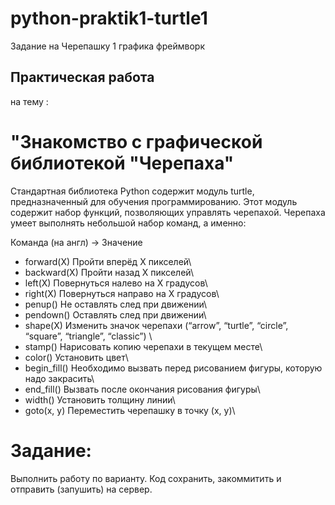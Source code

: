 # python-praktik1-turtle1
Задание на Черепашку 1 графика фреймворк
## Практическая работа 
на тему :
# "Знакомство с графической библиотекой "Черепаха"

Стандартная библиотека Python содержит модуль turtle, предназначенный для обучения программированию. Этот модуль содержит набор функций, позволяющих управлять черепахой. Черепаха умеет выполнять небольшой набор команд, а именно:

Команда (на англ) ->   Значение

- forward(X) 	Пройти вперёд X пикселей\
- backward(X) 	Пройти назад X пикселей\
- left(X) 	Повернуться налево на X градусов\
- right(X) 	Повернуться направо на X градусов\
- penup() 	Не оставлять след при движении\
- pendown() 	Оставлять след при движении\
- shape(X) 	Изменить значок черепахи (“arrow”, “turtle”, “circle”, “square”, “triangle”, “classic”)
\
- stamp() 	Нарисовать копию черепахи в текущем месте\
- color() 	Установить цвет\
- begin_fill() 	Необходимо вызвать перед рисованием фигуры, которую надо закрасить\
- end_fill() 	Вызвать после окончания рисования фигуры\
- width() 	Установить толщину линии\
- goto(x, y) 	Переместить черепашку в точку (x, y)\

# Задание:
Выполнить работу по варианту.
Код сохранить, закоммитить и отправить (запушить) на сервер.
